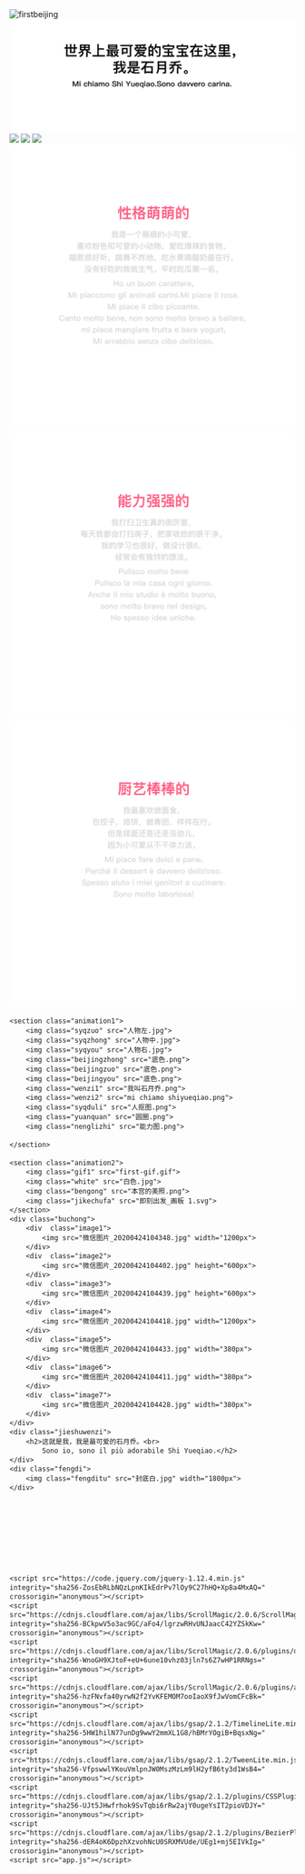 <html lang="en">
<head></head>
    <meta charset="UTF8">
    <title>石月乔档案</title>
    <link rel="stylesheet" type="text/css" href="style.css">

</head>

<body>
    <section class="animation">
        <img class="firstbeijing" src="开头.jpg" alt="firstbeijing">
        <img class="firsttext" src="文字1.png" alt="firsttext">
        <img class="syqleft" src="人左.png">
        <img class="syqcenter" src="人中.png">
        <img class="syqright" src="人右.png">
        <img class="textleft" src="字左.png">
        <img class="textcenter" src="字中.png">
        <img class="textright" src="字右.png">
    </section>

    <section class="animation1">
        <img class="syqzuo" src="人物左.jpg">
        <img class="syqzhong" src="人物中.jpg">
        <img class="syqyou" src="人物右.jpg">
        <img class="beijingzhong" src="底色.png">
        <img class="beijingzuo" src="底色.png">
        <img class="beijingyou" src="底色.png">
        <img class="wenzi1" src="我叫石月乔.png">
        <img class="wenzi2" src="mi chiamo shiyueqiao.png">
        <img class="syqduli" src="人抠图.png">
        <img class="yuanquan" src="圆圈.png">
        <img class="nenglizhi" src="能力图.png">
        
    </section>
    
    <section class="animation2">
        <img class="gif1" src="first-gif.gif">
        <img class="white" src="白色.jpg">
        <img class="bengong" src="本宫的美照.png">
        <img class="jikechufa" src="即刻出发_画板 1.svg">
    </section>
    <div class="buchong">
        <div  class="image1">
            <img src="微信图片_20200424104348.jpg" width="1200px">
        </div>
        <div  class="image2">
            <img src="微信图片_20200424104402.jpg" height="600px">
        </div>
        <div  class="image3">
            <img src="微信图片_20200424104439.jpg" height="600px">
        </div>
        <div  class="image4">
            <img src="微信图片_20200424104418.jpg" width="1200px">
        </div>
        <div  class="image5">
            <img src="微信图片_20200424104433.jpg" width="380px">
        </div>
        <div  class="image6">
            <img src="微信图片_20200424104411.jpg" width="380px">
        </div>
        <div  class="image7">
            <img src="微信图片_20200424104428.jpg" width="380px">
        </div>
    </div>
    <div class="jieshuwenzi">
        <h2>这就是我，我是最可爱的石月乔。<br>
            Sono io, sono il più adorabile Shi Yueqiao.</h2>
    </div>
    <div class="fengdi">
        <img class="fengditu" src="封底白.jpg" width="1800px">
    </div>








    
    <script src="https://code.jquery.com/jquery-1.12.4.min.js" integrity="sha256-ZosEbRLbNQzLpnKIkEdrPv7lOy9C27hHQ+Xp8a4MxAQ=" crossorigin="anonymous"></script>
    <script src="https://cdnjs.cloudflare.com/ajax/libs/ScrollMagic/2.0.6/ScrollMagic.min.js" integrity="sha256-BCkpwV5o3ac9GC/aFo4/lgrzwRHvUNJaacC42YZSkKw=" crossorigin="anonymous"></script>
    <script src="https://cdnjs.cloudflare.com/ajax/libs/ScrollMagic/2.0.6/plugins/debug.addIndicators.js" integrity="sha256-WnoGH9XJtoF+eU+6une10vhz03jln7s6Z7wHP1RRNgs=" crossorigin="anonymous"></script>
    <script src="https://cdnjs.cloudflare.com/ajax/libs/ScrollMagic/2.0.6/plugins/animation.gsap.min.js" integrity="sha256-hzFNvfa40yrwN2f2YvKFEMOM7ooIaoX9fJwVomCFcBk=" crossorigin="anonymous"></script>
    <script src="https://cdnjs.cloudflare.com/ajax/libs/gsap/2.1.2/TimelineLite.min.js" integrity="sha256-5HW1hilN77unDg9wwY2mmXL1G8/hBMrYOgiB+BqsxNg=" crossorigin="anonymous"></script>
    <script src="https://cdnjs.cloudflare.com/ajax/libs/gsap/2.1.2/TweenLite.min.js" integrity="sha256-VfpswwlYKouVmlpnJW0MszMzLm9lH2yfB6ty3d1WsB4=" crossorigin="anonymous"></script>
    <script src="https://cdnjs.cloudflare.com/ajax/libs/gsap/2.1.2/plugins/CSSPlugin.min.js" integrity="sha256-UJt5JHwfrhok9SvTqbi6rRw2ajY0ugeYsIT2pioVDJY=" crossorigin="anonymous"></script>
    <script src="https://cdnjs.cloudflare.com/ajax/libs/gsap/2.1.2/plugins/BezierPlugin.min.js" integrity="sha256-dER4oK6DpzhXzvohNcU0SRXMVUde/UEg1+mj5EIVkIg=" crossorigin="anonymous"></script>
    <script src="app.js"></script>
</body>
